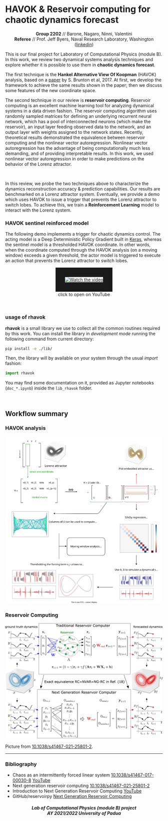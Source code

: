 # HAVOK & Reservoir computing for chaotic dynamics forecast

<p align="center"><b>Group 2202</b> // Barone, Nagaro, Ninni, Valentini<br>
<b>Referee</b> // Prof. Jeff Byers, Naval Research Laboratory, Washington (<a href="https://www.linkedin.com/in/jeff-byers-8458969/">linkedin</a>)
</p>

This is our final project for Laboratory of Computational Physics (module B). In this work, we review two dynamical systems analysis techniques and explore whether it is possible to use them in **chaotic dynamics forecast**.

The first technique is the **Hankel Alternative View Of Koopman** (HAVOK) analysis, based on a [paper](https://www.nature.com/articles/s41467-017-00030-8) by S. Brunton et al, 2017. At first, we develop the framework to achieve the same results shown in the paper; then we discuss some features of the new coordinate space.

The second technique in our review is **reservoir computing**. Reservoir computing is an excellent machine learning tool for analyzing dynamical systems in a data driven fashion. The reservoir computing algorithm uses randomly sampled matrices for defining an underlying recurrent neural network, which has a pool of interconnected neurons (which make the reservoir), an input layer feeding observed data to the network, and an output layer with weights assigned to the network states. Recently, theoretical results demonstrated the equivalence between reservoir computing and the nonlinear vector autoregression. Nonlinear vector autoregression has the advantage of being computationally much less demanding, and of providing interpretable results. In this work, we used nonlinear vector autoregression in order to make predictions on the behavior of the Lorenz attractor.

<br>

In this review, we probe the two techniques above to characterize the dynamics reconstruction accuracy & prediction capabilities. Our results are benchmarked on a Lorenz attractor system. Eventually, we provide a demo which uses HAVOK to issue a trigger that prevents the Lorenz attractor to switch lobes. To achieve this, we train a **Reinforcement Learning** model to interact with the Lorenz system.

### HAVOK sentinel reinforced model

The following demo implements a trigger for chaotic dynamics control. The acting model is a Deep Deterministic Policy Gradient built in [Keras](https://keras.io/examples/rl/ddpg_pendulum/), whereas the sentinel model is a thresholded HAVOK coordinate. In other words, when the coordinate computed through the HAVOK analysis (on a moving window) exceeds a given threshold, the actor model is triggered to execute an action that prevents the Lorenz attractor to switch lobes.

<p align="center">
<a href="https://youtu.be/KdFz_q_qo3w" target="_blank">
 <img src="https://i3.ytimg.com/vi/KdFz_q_qo3w/maxresdefault.jpg" alt="Watch the video" width="440"  border="30" />
 <br>
 </a>
 click to open on YouTube
</p>

<br>

### usage of rhavok

**rhavok** is a small library we use to collect all the common routines required by this work. You can install the library in *development mode* running the following command from current directory:
```bash
pip install -e ./lib/
```
Then, the library will by available on your system through the usual *import* fashion:
```python
import rhavok
```
You may find some documentation on it, provided as Jupyter notebooks (`doc_*.ipynb`) inside the `lib_rhavok` folder.

<br>

## Workflow summary

### HAVOK analysis

![workflow_havok](./img/workflow_havok.svg)

### Reservoir Computing

![workflow_reservoir](./img/Gauthier_fig1.webp)

Picture from [10.1038/s41467-021-25801-2](https://doi.org/10.1038/s41467-021-25801-2).

***

### Bibliography

- Chaos as an intermittently forced linear system [10.1038/s41467-017-00030-8](https://www.nature.com/articles/s41467-017-00030-8) [YouTube](https://youtu.be/XHsYx1kpTXg)
- Next generation reservoir computing [10.1038/s41467-021-25801-2](https://www.nature.com/articles/s41467-021-25801-2/)
- Introduction to Next Generation Reservoir Computing [YouTube](https://youtu.be/wbH4En-k5Gs)
- GitHub/reservoirpy [Next Generation Reservoir Computing](https://github.com/reservoirpy/reservoirpy/blob/master/examples/Next%20Generation%20Reservoir%20Computing/NG-RC_Gauthier_et_al_2021.ipynb)

<h5 align="center">Lab of Computational Physics (module B) project<br>AY 2021/2022 University of Padua</h5>

<p align="center">
  <img src="https://user-images.githubusercontent.com/62724611/166108149-7629a341-bbca-4a3e-8195-67f469a0cc08.png" alt="" height="70"/>
  &emsp;
  <img src="https://user-images.githubusercontent.com/62724611/166108076-98afe0b7-802c-4970-a2d5-bbb997da759c.png" alt="" height="70"/>
</p>
